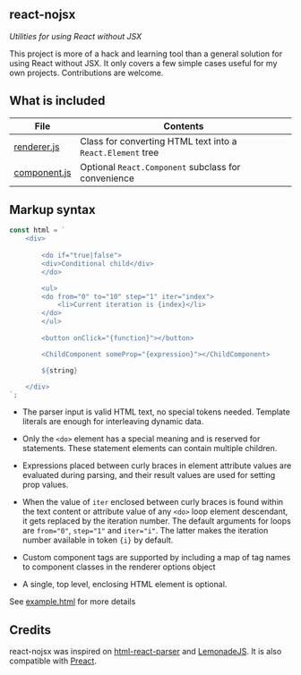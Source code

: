 react-nojsx
-----------

*Utilities for using React without JSX*

This project is more of a hack and learning tool than a general solution for
using React without JSX. It only covers a few simple cases useful for my own
projects. Contributions are welcome.

What is included
----------------

| File | Contents
|------|---------
| [renderer.js](https://github.com/lucianoiam/react-nojsx/blob/master/renderer.js) | Class for converting HTML text into a `React.Element` tree
| [component.js](https://github.com/lucianoiam/react-nojsx/blob/master/component.js) | Optional `React.Component` subclass for convenience

Markup syntax
-------------

```js
const html = `
    <div>
        
        <do if="true|false">
        <div>Conditional child</div>
        </do>

        <ul>
        <do from="0" to="10" step="1" iter="index">
            <li>Current iteration is {index}</li>
        </do>
        </ul>
        
        <button onClick="{function}"></button>

        <ChildComponent someProp="{expression}"></ChildComponent>

        ${string}

    </div>
`;
```

- The parser input is valid HTML text, no special tokens needed. Template
literals are enough for interleaving dynamic data.

- Only the `<do>` element has a special meaning and is reserved for statements.
These statement elements can contain multiple children.

- Expressions placed between curly braces in element attribute values are
evaluated during parsing, and their result values are used for setting prop
values.

- When the value of `iter` enclosed between curly braces is found within the
text content or attribute value of any `<do>` loop element descendant, it gets
replaced by the iteration number. The default arguments for loops are
`from="0"`, `step="1"` and `iter="i"`. The latter makes the iteration number
available in token `{i}` by default.

- Custom component tags are supported by including a map of tag names to
component classes in the renderer options object

- A single, top level, enclosing HTML element is optional.

See [example.html](https://github.com/lucianoiam/react-nojsx/blob/master/example.html)
for more details

Credits
-------

react-nojsx was inspired on [html-react-parser](https://github.com/remarkablemark/html-react-parser)
and [LemonadeJS](https://github.com/lemonadejs/lemonadejs). It is also
compatible with [Preact](https://preactjs.com).
